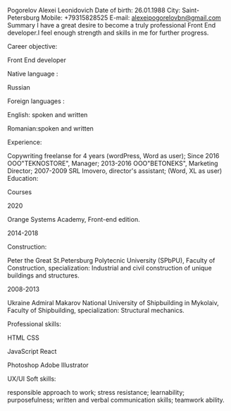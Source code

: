 Pogorelov Alexei Leonidovich
Date of birth:	26.01.1988
City:	Saint-Petersburg
Mobile:	+79315828525
E-mail:	alexeipogorelovbn@gmail.com
Summary
I have a great desire to become a truly professional Front End developer.I feel enough strength and skills in me for further progress.

Career objective:

Front End developer

Native language :

Russian

Foreign languages :

English: spoken and written

Romanian:spoken and written

Experience:

Copywriting freelanse for 4 years (wordPress, Word as user);
Since 2016 OOO"TEKNOSTORE", Manager;
2013-2016 OOO"BETONEKS", Marketing Director;
2007-2009 SRL Imovero, director's assistant; (Word, XL as user)
Education:

Courses

2020

Orange Systems Academy, Front-end edition.

2014-2018

Construction:

Peter the Great St.Petersburg Polytecnic University (SPbPU), Faculty of Construction, specialization: Industrial and civil construction of unique buildings and structures.

2008-2013

Ukraine Admiral Makarov National University of Shipbuilding in Mykolaiv, Faculty of Shipbuilding, specialization: Structural mechanics.

Professional skills:

HTML
CSS

JavaScript
React

Photoshop
Adobe Illustrator

UX/UI
Soft skills:

responsible approach to work;
stress resistance;
learnability;
purposefulness;
written and verbal communication skills;
teamwork ability.
